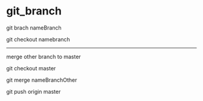 # git_branch


git brach nameBranch

git checkout namebranch


-----

merge other branch to master 

git checkout master

git merge nameBranchOther

git push origin master
